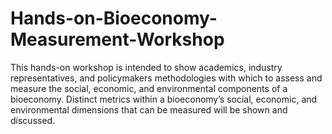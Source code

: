 # Hands-on-Bioeconomy-Measurement-Workshop
This hands-on workshop is intended to show academics, industry representatives, and policymakers methodologies with which to assess and measure the social, economic, and environmental components of a bioeconomy. Distinct metrics within a bioeconomy’s social, economic, and environmental dimensions that can be measured will be shown and discussed.
